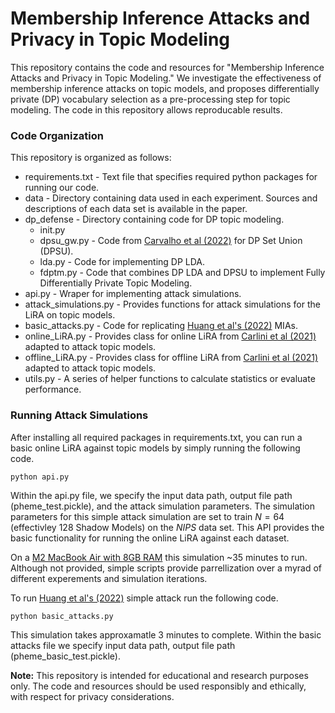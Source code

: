 # Membership Inference Attacks and Privacy in Topic Modeling

This repository contains the code and resources for "Membership Inference Attacks and Privacy in Topic Modeling." We investigate the effectiveness of membership inference attacks on topic models, and proposes differentially private (DP) vocabulary selection as a pre-processing step for topic modeling. The code in this repository allows reproducable results.

### Code Organization

This repository is organized as follows:

- requirements.txt - Text file that specifies required python packages for running our code.
- data - Directory containing data used in each experiment. Sources and descriptions of each data set is available in the paper.
- dp_defense - Directory containing code for DP topic modeling.
  - init.py
  - dpsu_gw.py - Code from [Carvalho et al (2022)](https://github.com/ricardocarvalhods/diff-private-set-union) for DP Set Union (DPSU).
  - lda.py - Code for implementing DP LDA.
  - fdptm.py - Code that combines DP LDA and DPSU to implement Fully Differentially Private Topic Modeling.
- api.py - Wraper for implementing attack simulations.
- attack_simulations.py - Provides functions for attack simulations for the LiRA on topic models.
- basic_attacks.py - Code for replicating [Huang et al's (2022)](https://jcst.ict.ac.cn/EN/10.1007/s11390-022-2425-x) MIAs.
- online_LiRA.py - Provides class for online LiRA from [Carlini et al (2021)](https://arxiv.org/abs/2112.03570) adapted to attack topic models.
- offline_LiRA.py - Provides class for offline LiRA from [Carlini et al (2021)](https://arxiv.org/abs/2112.03570) adapted to attack topic models.
- utils.py - A series of helper functions to calculate statistics or evaluate performance.

### Running Attack Simulations

After installing all required packages in requirements.txt, you can run a basic online LiRA against topic models by simply running the following code.

```
python api.py
```

Within the api.py file, we specify the input data path, output file path (pheme_test.pickle), and the attack simulation parameters. The simulation parameters for this simple attack simulation are set to train $N=64$ (effectivley 128 Shadow Models) on the $NIPS$ data set. This API provides the basic functionality for running the online LiRA against each dataset.

On a [M2 MacBook Air with 8GB RAM](https://www.apple.com/shop/buy-mac/macbook-air/13-inch-m2) this simulation ~35 minutes to run. Although not provided, simple scripts provide parrellization over a myrad of different experements and simulation iterations.

To run [Huang et al's (2022)](https://jcst.ict.ac.cn/EN/10.1007/s11390-022-2425-x) simple attack run the following code.

```
python basic_attacks.py
```

This simulation takes approxamatle 3 minutes to complete. Within the basic attacks file we specify input data path, output file path (pheme_basic_test.pickle).

**Note:** This repository is intended for educational and research purposes only. The code and resources should be used responsibly and ethically, with respect for privacy considerations.
